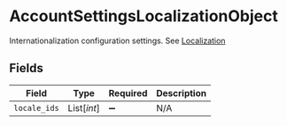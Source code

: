 # AccountSettingsLocalizationObject

Internationalization configuration settings. See [Localization](#localization)


## Fields

| Field              | Type               | Required           | Description        |
| ------------------ | ------------------ | ------------------ | ------------------ |
| `locale_ids`       | List[*int*]        | :heavy_minus_sign: | N/A                |